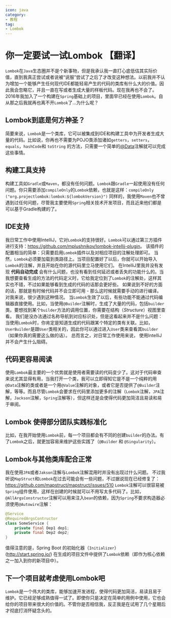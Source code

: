 ```yaml
---
icon: java
category:
- 教程
tag:
- Lombok
---
```

# 你一定要试一试Lombok 【翻译】
`Lombok`在`Java`生态圈并不是个新事物，但是我承认我一直打心底低估其实际价值，直到我真正尝试或者说被“说服”尝试了之后了才改变这种想法。以前我并不认为增加一个能够产生任何现代IDE都能轻易产生的代码的类库有什么大的价值。因此我会忽略它，并且一直在写或者生成大量的样板代码。现在我再也不会了。2016年我加入了一个构建在`Spring`基础上的项目，里面早已经在使用`Lombok`。自从那之后我就再也离不开`Lombok`了...为什么呢？

## Lombok到底是何方神圣？
简要来说，`Lombok`是一个类库，它可以被集成到IDE和构建工具中为开发者生成大量的代码。比如说，你再也不需要为POJO类添加诸如`getters`，`setters`，`equals`，`hashCode`和 `toString` 的方法，只需要一个简单的[@Data](https://projectlombok.org/features/Data)注解就可以完成这些事情。

## 构建工具支持
构建工具如`Gradle`或`Maven`，都没有任何问题。`Lombok`跟`Gradle`一起使用没有任何问题。你只需要添加`compileOnly`的`Lombok`依赖，也就是这样：`compileOnly ("org.projectlombok:lombok:${lombokVersion}")`
同样的，我使用`Maven`也不曾遇到过任何问题，尽管我主要使用`Spring`相关技术开发项目，而且近来他们都是可以基于Gradle构建的了。

## IDE支持
我日常工作中使用IntelliJ，它对`Lombok`的支持很好。`Lombok`可以通过第三方插件进行支持：<https://github.com/mplushnikov/lombok-intellij-plugin>。
该插件的配置相当的简单：只需要启用`Lombok`插件以及对相应项目的注解处理即可。 当然，`Lombok`必须要加载到类路径上。当项目配置好了以后，你就可以开始导入`Lombok`的注解，并且开始在你的源代码里立马使用它们。
在IntelliJ里我并没有发现 __代码自动完成__ 会有什么问题，也没有看到任何延迟或者丢失的功能什么的。当我想要查看生成的方法的代码定义时，它给我定位到了`Lombok`的注解处，这样其实也不错，不过如果能够看到生成的代码的话那会更好些。
如果说到不好的方面的话，那就是有时候代码并不会立即可用 - 那么这时候就需要手动的进行编译。对我来说，很少遇到这种情况。
当`Lombok`生效了以后，有些功能不能通过代码编辑器直接使用。比如，当使用`@Builder`注解时，生成了大量的代码，包括`builder`类。要想找到某个`builder`方法的调用位置，你需要在结构（_Structure_）视图里查看。
我们是没办法通过名称导航到对应标识处，但是这看起来并不是什么问题：当使用`Lombok`时，你肯定是知道生成的代码跟某个特定的类有关联。比如，`UserBuilder`是跟`User`类相关的，因此你可以通过进入`User`类来查看其`builder`（如果你真的需要这么做的话）。
总而言之，对日常工作使用来说， 使用IntelliJ并不会产生什么阻碍。

## 代码更容易阅读
使用`Lombok`最主要的一个优势就是使用者需要读的代码变少了。这对于代码审查来说尤其显得有用，当我打开一个类，我可以立即得知它是不是一个纯粹的用`@Data`注解的类或者是一个用`@Value`注解的对象，或者它是否提供了`@Builder`注解，等等。而且尽管`Lombok`会要求在代码里添加更多的注解（`Lombok`注解，`JPA`注解，`Jackson`注解，`Spring`注解等），但这样还是会使得代码更加简洁且易读和易于审阅。

## Lombok 使得部分团队实践标准化
比如，在我开始使用`Lombok`前，每一个项目都会有不同的创建`builder`的办法。有了`Lombok`之后，就更加容易来维护这些实践了（`@Builder` 和 `@Singularity`）。

## Lombok与其他类库配合正常
我在使用`JPA`或者`Jakson`注解与`Lombok`注解混用时并没有出现过什么问题。 不过我听说`MapStruct`和`Lombok`在过去可能会有一些问题，不过据说现在已经修复了：<https://github.com/mapstruct/mapstruct/issues/510>
`Lombok`注解可以很容易被`Spring`组件使用，这样在创建的时候就可以不用写太多代码了。比如，`@AllArgsConstructor`注解可以用来注入`bean`的依赖，因为`Spring`不要求构造器必须使用`@Autowire`注解：
~~~java
@Service
@RequiredArgsContructor
class SomeService {
    private final Dep1 dep1;
    private final Dep2 dep2;
}
~~~
值得注意的是，Spring Boot 的初始化器（`Initializer`） (<http://start.spring.io/>) 在生成的项目文件中提供了`Lombok`依赖（即作为核心依赖之一加入到你的新项目中）。

## 下一个项目就考虑使用Lombok吧
`Lombok`是一个伟大的类库，能够加速开发进程，使得代码更加简洁，易读且易于维护。它已经足够成熟值得一试了。即使你只是决定在简单的用例中使用，它也会给你的项目带来很大的价值的。不管你是否相信我，反正我是在试用了几个星期后才彻底打消怀疑念头的。
